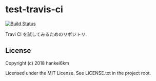# test-travis-ci

[![Build Status](https://travis-ci.org/hankei6km/test-travis-ci.svg?branch=master)](https://travis-ci.org/hankei6km/test-travis-ci)

Travi CI を試してみるためのリポジトリ.

## License

Copyright (c) 2018 hankei6km

Licensed under the MIT License. See LICENSE.txt in the project root.

